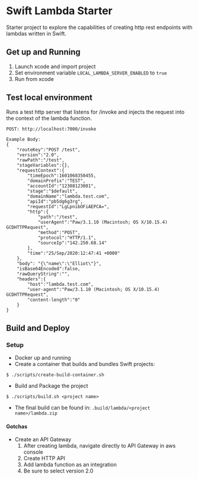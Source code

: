 # Swift Lambda Starter

Starter project to explore the capabilities of creating http rest endpoints with lambdas written in Swift.


## Get up and Running

1. Launch xcode and import project
1. Set environment variable `LOCAL_LAMBDA_SERVER_ENABLED` to `true`
1. Run from xcode

## Test local environment
Runs a test http server that listens for /invoke and injects the request into the context of the lambda function.
```
POST: http://localhost:7000/invoke
```

```
Example Body:
{
    "routeKey":"POST /test",
    "version":"2.0",
    "rawPath":"/test",
    "stageVariables":{},
    "requestContext":{
        "timeEpoch":1601068350455,
        "domainPrefix":"TEST",
        "accountId":"12308123081",
        "stage":"$default",
        "domainName":"lambda.test.com",
        "apiId":"pb5dg6g3rg",
        "requestId":"LgLpnibOFiAEPCA=",
        "http":{
            "path":"/test",
            "userAgent":"Paw/3.1.10 (Macintosh; OS X/10.15.4) GCDHTTPRequest",
            "method":"POST",
            "protocol":"HTTP/1.1",
            "sourceIp":"142.250.68.14"
        },
        "time":"25/Sep/2020:12:47:41 +0000"
    },
    "body": "{\"name\":\"Elliot\"}",
    "isBase64Encoded":false,
    "rawQueryString":"",
    "headers":{
        "host":"lambda.test.com",
        "user-agent":"Paw/3.1.10 (Macintosh; OS X/10.15.4) GCDHTTPRequest",
        "content-length":"0"
    }
}
```

## Build and Deploy

### Setup

- Docker up and running
- Create a container that builds and bundles Swift projects:
```
$ ./scripts/create-build-container.sh
```
- Build and Package the project
```
$ ./scripts/build.sh <project name>
```
- The final build can be found in: `.build/lambda/<project name>/lambda.zip`

#### Gotchas
- Create an API Gateway
    1. After creating lambda, navigate directly to API Gateway in aws console
    1. Create HTTP API
    1. Add lambda function as an integration
    1. Be sure to select version 2.0 
